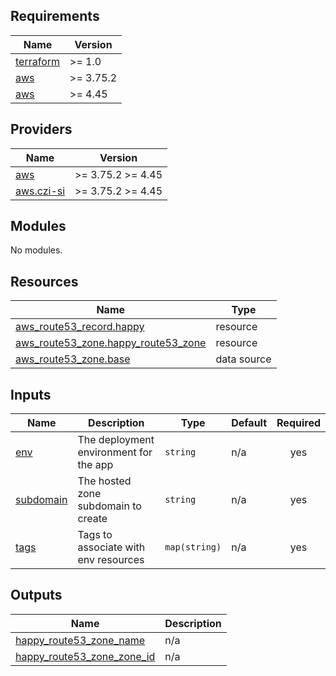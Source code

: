 <!-- START -->
## Requirements

| Name | Version |
|------|---------|
| <a name="requirement_terraform"></a> [terraform](#requirement\_terraform) | >= 1.0 |
| <a name="requirement_aws"></a> [aws](#requirement\_aws) | >= 3.75.2 |
| <a name="requirement_aws"></a> [aws](#requirement\_aws) | >= 4.45 |

## Providers

| Name | Version |
|------|---------|
| <a name="provider_aws"></a> [aws](#provider\_aws) | >= 3.75.2 >= 4.45 |
| <a name="provider_aws.czi-si"></a> [aws.czi-si](#provider\_aws.czi-si) | >= 3.75.2 >= 4.45 |

## Modules

No modules.

## Resources

| Name | Type |
|------|------|
| [aws_route53_record.happy](https://registry.terraform.io/providers/hashicorp/aws/latest/docs/resources/route53_record) | resource |
| [aws_route53_zone.happy_route53_zone](https://registry.terraform.io/providers/hashicorp/aws/latest/docs/resources/route53_zone) | resource |
| [aws_route53_zone.base](https://registry.terraform.io/providers/hashicorp/aws/latest/docs/data-sources/route53_zone) | data source |

## Inputs

| Name | Description | Type | Default | Required |
|------|-------------|------|---------|:--------:|
| <a name="input_env"></a> [env](#input\_env) | The deployment environment for the app | `string` | n/a | yes |
| <a name="input_subdomain"></a> [subdomain](#input\_subdomain) | The hosted zone subdomain to create | `string` | n/a | yes |
| <a name="input_tags"></a> [tags](#input\_tags) | Tags to associate with env resources | `map(string)` | n/a | yes |

## Outputs

| Name | Description |
|------|-------------|
| <a name="output_happy_route53_zone_name"></a> [happy\_route53\_zone\_name](#output\_happy\_route53\_zone\_name) | n/a |
| <a name="output_happy_route53_zone_zone_id"></a> [happy\_route53\_zone\_zone\_id](#output\_happy\_route53\_zone\_zone\_id) | n/a |
<!-- END -->